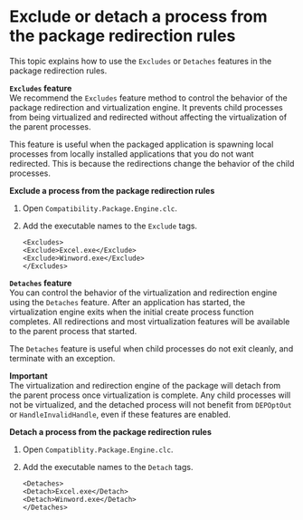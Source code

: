 # Exclude or detach a process from the package redirection rules<a name="emp-exclude-detach"></a>

This topic explains how to use the `Excludes` or `Detaches` features in the package redirection rules\.

**`Excludes` feature**  
We recommend the `Excludes` feature method to control the behavior of the package redirection and virtualization engine\. It prevents child processes from being virtualized and redirected without affecting the virtualization of the parent processes\.

This feature is useful when the packaged application is spawning local processes from locally installed applications that you do not want redirected\. This is because the redirections change the behavior of the child processes\.

**Exclude a process from the package redirection rules**

1. Open `Compatibility.Package.Engine.clc`\.

1. Add the executable names to the `Exclude` tags\.

   ```
   <Excludes>
   <Exclude>Excel.exe</Exclude>
   <Exclude>Winword.exe</Exclude>
   </Excludes>
   ```

**`Detaches` feature**  
You can control the behavior of the virtualization and redirection engine using the `Detaches` feature\. After an application has started, the virtualization engine exits when the initial create process function completes\. All redirections and most virtualization features will be available to the parent process that started\. 

The `Detaches` feature is useful when child processes do not exit cleanly, and terminate with an exception\.

**Important**  
The virtualization and redirection engine of the package will detach from the parent process once virtualization is complete\. Any child processes will not be virtualized, and the detached process will not benefit from `DEPOptOut` or `HandleInvalidHandle`, even if these features are enabled\.

**Detach a process from the package redirection rules**

1. Open `Compatiblity.Package.Engine.clc`\.

1. Add the executable names to the `Detach` tags\.

   ```
   <Detaches>
   <Detach>Excel.exe</Detach>
   <Detach>Winword.exe</Detach>
   </Detaches>
   ```
